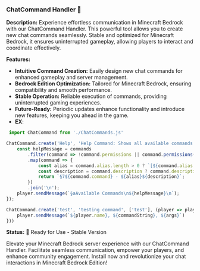 ### ChatCommand Handler 📜

**Description:**
Experience effortless communication in Minecraft Bedrock with our ChatCommand Handler. This powerful tool allows you to create new chat commands seamlessly. Stable and optimized for Minecraft Bedrock, it ensures uninterrupted gameplay, allowing players to interact and coordinate effectively.

**Features:**
- **Intuitive Command Creation:** Easily design new chat commands for enhanced gameplay and server management.
- **Bedrock Edition Optimization:** Tailored for Minecraft Bedrock, ensuring compatibility and smooth performance.
- **Stable Operation:** Reliable execution of commands, providing uninterrupted gaming experiences.
- **Future-Ready:** Periodic updates enhance functionality and introduce new features, keeping you ahead in the game.
- **EX**:
```js
 import ChatCommand from './ChatCommands.js'

ChatCommand.create('Help', 'Help Command: Shows all available commands', ['h', 'help'], false, (player) => {
    const helpMessage = commands
        .filter(command => !command.permissions || command.permissions(player))
        .map(command => {
            const alias = command.alias.length > 0 ? `[${command.alias.join(', ')}] ` : '';
            const description = command.description ? command.description : '';
            return `§7${command.command} - ${alias}${description}`;
        })
        .join('\n');
    player.sendMessage(`§aAvailable Commands\n${helpMessage}\n`);
});

ChatCommand.create('test', 'testing command', ['test'], (player => player.hasTag('test')), ((player, args, commandString) => {
    player.sendMessage(`${player.name}, ${commandString}, ${args}`) 
}))  
  ```

**Status:**
🚀 Ready for Use - Stable Version

Elevate your Minecraft Bedrock server experience with our ChatCommand Handler. Facilitate seamless communication, empower your players, and enhance community engagement. Install now and revolutionize your chat interactions in Minecraft Bedrock Edition!
